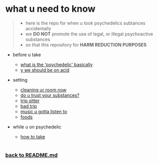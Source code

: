 # what u need to know


> * here is the repo for when u took psychedelics subtances accidentally
> * we <strong>DO NOT</strong> promote the use of legal, or illegal psychoactive substances
> * so that this repository for <strong>HARM REDUCTION PURPOSES</strong>


- before u take
    - [what is the 'psychedelic' basically](wlsd.md)
    - [y we should be on acid](wfor.md)

- setting
    - [cleaning ur room now](cleaning.md)
    - [do u trust your substances?](trust.md)
    - [trip sitter](sit.md)
    - [bad trip](bad.md)
    - [music u gotta listen to](music.md)
    - [foods](food.md)

- while u on psychedelic
    - [how to take](howto.md)

#
### [back to README.md](../README.md)